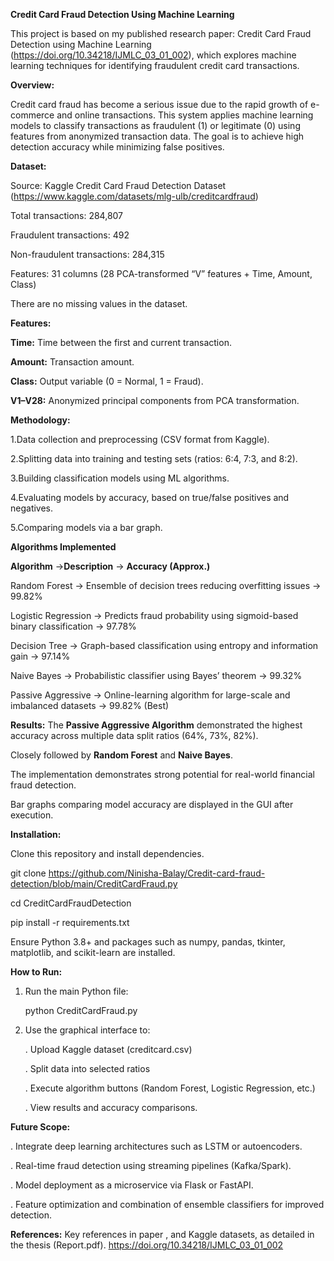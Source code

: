 **Credit Card Fraud Detection Using Machine Learning** 

This project is based on my published research paper: Credit Card Fraud Detection using Machine Learning (https://doi.org/10.34218/IJMLC_03_01_002), which explores machine learning techniques for identifying fraudulent credit card transactions.


**Overview:**

  Credit card fraud has become a serious issue due to the rapid growth of e-commerce and online transactions.
   This system applies machine learning models to classify transactions as fraudulent (1) or legitimate (0) using features from anonymized transaction data.
  The goal is to achieve high detection accuracy while minimizing false positives.

**Dataset:**

Source: Kaggle Credit Card Fraud Detection Dataset (https://www.kaggle.com/datasets/mlg-ulb/creditcardfraud)

Total transactions: 284,807

Fraudulent transactions: 492

Non-fraudulent transactions: 284,315

Features: 31 columns (28 PCA-transformed “V” features + Time, Amount, Class)

There are no missing values in the dataset.

**Features:**

**Time:** Time between the first and current transaction.

**Amount:** Transaction amount.

**Class:** Output variable (0 = Normal, 1 = Fraud).

**V1–V28:** Anonymized principal components from PCA transformation.


**Methodology:**

1.Data collection and preprocessing (CSV format from Kaggle).

2.Splitting data into training and testing sets (ratios: 6:4, 7:3, and 8:2).

3.Building classification models using ML algorithms.

4.Evaluating models by accuracy, based on true/false positives and negatives.

5.Comparing models via a bar graph.

**Algorithms Implemented**

**Algorithm** ->**Description** -> **Accuracy (Approx.)**

Random Forest -> Ensemble of decision trees reducing overfitting issues	-> 99.82%

Logistic Regression -> Predicts fraud probability using sigmoid-based binary classification	-> 97.78%

Decision Tree ->	Graph-based classification using entropy and information gain -> 	97.14%

Naive Bayes -> Probabilistic classifier using Bayes’ theorem -> 99.32%

Passive Aggressive ->	Online-learning algorithm for large-scale and imbalanced datasets	 -> 99.82% (Best)

**Results:**
   The **Passive Aggressive Algorithm** demonstrated the highest accuracy across multiple data split ratios (64%, 73%, 82%).

   Closely followed by **Random Forest** and **Naive Bayes**.

   The implementation demonstrates strong potential for real-world financial fraud detection.

   Bar graphs comparing model accuracy are displayed in the GUI after execution.

**Installation:**

Clone this repository and install dependencies.

git clone https://github.com/Ninisha-Balay/Credit-card-fraud-detection/blob/main/CreditCardFraud.py

cd CreditCardFraudDetection

pip install -r requirements.txt

Ensure Python 3.8+ and packages such as numpy, pandas, tkinter, matplotlib, and scikit-learn are installed.

**How to Run:**
1. Run the main Python file:

   python CreditCardFraud.py

2. Use the graphical interface to:

   . Upload Kaggle dataset (creditcard.csv)

   . Split data into selected ratios

   . Execute algorithm buttons (Random Forest, Logistic Regression, etc.)

   . View results and accuracy comparisons.

**Future Scope:**

   . Integrate deep learning architectures such as LSTM or autoencoders.

   . Real-time fraud detection using streaming pipelines (Kafka/Spark).

   . Model deployment as a microservice via Flask or FastAPI.

   . Feature optimization and combination of ensemble classifiers for improved detection.

**References:**
Key references in paper , and Kaggle datasets, as detailed in the thesis (Report.pdf).
https://doi.org/10.34218/IJMLC_03_01_002

